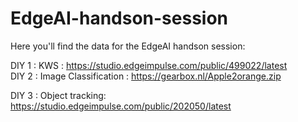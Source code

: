 # EdgeAI-handson-session
Here you'll find the data for the EdgeAI handson session:

DIY 1 : KWS :  https://studio.edgeimpulse.com/public/499022/latest  
DIY 2 : Image Classification :  https://gearbox.nl/Apple2orange.zip

DIY 3 : Object tracking:        https://studio.edgeimpulse.com/public/202050/latest
